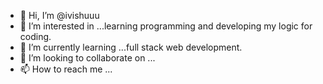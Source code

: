 - 👋 Hi, I’m @ivishuuu
- 👀 I’m interested in ...learning programming and developing my logic for coding.
- 🌱 I’m currently learning ...full stack web development.
- 💞️ I’m looking to collaborate on ...
- 📫 How to reach me ...

<!---
ivishuuu/ivishuuu is a ✨ special ✨ repository because its `README.md` (this file) appears on your GitHub profile.
You can click the Preview link to take a look at your changes.
--->
